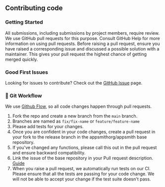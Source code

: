 ## Contributing code

### Getting Started

All submissions, including submissions by project members, require review. We use GitHub pull requests for this purpose. Consult GitHub Help for more information on using pull requests.
Before raising a pull request, ensure you have raised a corresponding issue and discussed a possible solution with a maintainer. This gives your pull request the highest chance of getting merged quickly.

### Good First Issues 

Looking for issues to contribute? Check out the [GitHub Issue](https://github.com/csgoh/processpiper/issues) page.

### 🍴 Git Workflow

We use [Github Flow](https://guides.github.com/introduction/flow/index.html), so all code changes happen through pull requests. 

1. Fork the repo and create a new branch from the `main` branch.
2. Branches are named as `fix/fix-name` or `feature/feature-name`
3. Please add tests for your changes. 
4. Once you are confident in your code changes, create a pull request in your fork to the release branch in the appsmithorg/appsmith base repository.
5. If you've changed any functions, please call this out in the pull request and ensure backward compatibility.
6. Link the issue of the base repository in your Pull request description. [Guide](https://docs.github.com/en/free-pro-team@latest/github/managing-your-work-on-github/linking-a-pull-request-to-an-issue)
7. When you raise a pull request, we automatically run tests on our CI. Please ensure that all the tests are passing for your code change. We will not be able to accept your change if the test suite doesn't pass.

